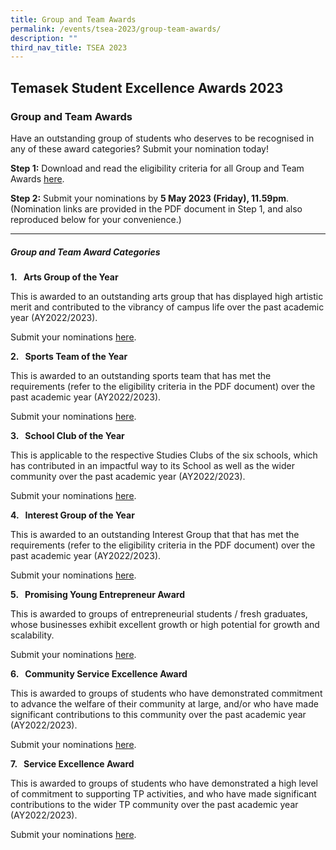 ```yaml
---
title: Group and Team Awards
permalink: /events/tsea-2023/group-team-awards/
description: ""
third_nav_title: TSEA 2023
---
```

## Temasek Student Excellence Awards 2023  <br>
### Group and Team Awards

Have an outstanding group of students who deserves to be recognised in any of these award categories? Submit your nomination today!

**Step 1:** Download and read the eligibility criteria for all Group and Team Awards&nbsp;[here](/files/TSEA/2023/tsea%202023%20-%20group-team%20awards.pdf).

**Step 2:** Submit your nominations by **5 May 2023 (Friday), 11.59pm**.<br>
(Nomination links are provided in the PDF document in Step 1, and also reproduced below for your convenience.)
<hr>

##### Group and Team Award Categories

**1.&nbsp;&nbsp;&nbsp;Arts Group of the Year**

This is awarded to an outstanding arts group that has displayed high artistic merit and contributed to the vibrancy of campus life over the past academic year (AY2022/2023).

Submit your nominations&nbsp;[here](https://forms.office.com/r/phLHrRi5T2).

**2.&nbsp;&nbsp;&nbsp;Sports Team of the Year**

This is awarded to an outstanding sports team that has met the requirements (refer to the eligibility criteria in the PDF document) over the past academic year (AY2022/2023).

Submit your nominations&nbsp;[here](https://forms.office.com/r/phLHrRi5T2).

**3.&nbsp;&nbsp;&nbsp;School Club of the Year**

This is applicable to the respective Studies Clubs of the six schools, which has contributed in an impactful way to its School as well as the wider community over the past academic year (AY2022/2023).&nbsp;

Submit your nominations&nbsp;[here](https://forms.office.com/r/phLHrRi5T2).

**4.&nbsp;&nbsp;&nbsp;Interest Group of the Year**

This is awarded to an outstanding Interest Group that that has met the requirements (refer to the eligibility criteria in the PDF document) over the past academic year (AY2022/2023).

Submit your nominations&nbsp;[here](https://forms.office.com/r/phLHrRi5T2).

**5.&nbsp;&nbsp;&nbsp;Promising Young Entrepreneur Award**

This is awarded to groups of entrepreneurial students / fresh graduates, whose businesses exhibit excellent growth or high potential for growth and scalability.&nbsp;

Submit your nominations&nbsp;[here](https://forms.office.com/r/phLHrRi5T2).

**6.&nbsp;&nbsp;&nbsp;Community Service Excellence Award**

This is awarded to groups of students who have demonstrated commitment to advance the welfare of their community at large, and/or who have made significant contributions to this community&nbsp;over the past academic year (AY2022/2023).&nbsp;

Submit your nominations&nbsp;[here](https://forms.office.com/r/phLHrRi5T2).

**7.&nbsp;&nbsp;&nbsp;Service Excellence Award**

This is awarded to groups of students who have demonstrated a high level of commitment to supporting TP activities, and who have made significant contributions to the wider TP community&nbsp;over the past academic year (AY2022/2023).

Submit your nominations&nbsp;[here](https://forms.office.com/r/phLHrRi5T2).